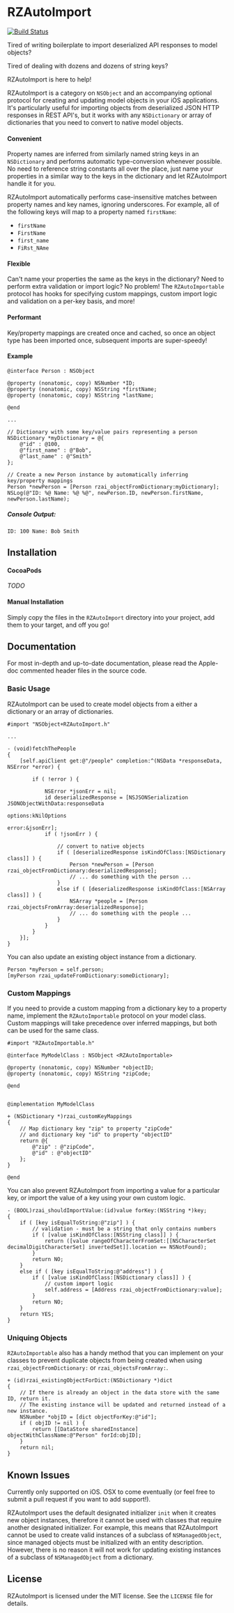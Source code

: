 RZAutoImport
============

[![Build Status](https://travis-ci.org/Raizlabs/RZAutoImport.svg)](https://travis-ci.org/Raizlabs/RZAutoImport)

Tired of writing boilerplate to import deserialized API responses to model objects? 

Tired of dealing with dozens and dozens of string keys? 

RZAutoImport is here to help!  

RZAutoImport is a category on `NSObject` and an accompanying optional protocol for creating and updating model objects in your iOS applications. It's particularly useful for importing objects from deserialized JSON HTTP responses in REST API's, but it works with any `NSDictionary` or array of dictionaries that you need to convert to native model objects.

#### Convenient

Property names are inferred from similarly named string keys in an `NSDictionary` and performs automatic type-conversion whenever possible. No need to reference string constants all over the place, just name your properties in a similar way to the keys in the dictionary and let RZAutoImport handle it for you.

RZAutoImport automatically performs case-insensitive matches between property names and key names, ignoring underscores. For example, all of the following keys will map to a property named `firstName`:

- `firstName`
- `FirstName`
- `first_name`
- `FiRst_NAme`


#### Flexible

Can't name your properties the same as the keys in the dictionary? Need to perform extra validation or import logic? No problem! The `RZAutoImportable` protocol has hooks for specifying custom mappings, custom import logic and validation on a per-key basis, and more!

#### Performant

Key/property mappings are created once and cached, so once an object type has been imported once, subsequent imports are super-speedy!

#### Example

```obj-c
@interface Person : NSObject

@property (nonatomic, copy) NSNumber *ID;
@property (nonatomic, copy) NSString *firstName;
@property (nonatomic, copy) NSString *lastName;

@end

...

// Dictionary with some key/value pairs representing a person
NSDictionary *myDictionary = @{ 
	@"id" : @100,
	@"first_name" : @"Bob",
	@"last_name" : @"Smith"
};

// Create a new Person instance by automatically inferring key/property mappings
Person *newPerson = [Person rzai_objectFromDictionary:myDictionary];
NSLog(@"ID: %@ Name: %@ %@", newPerson.ID, newPerson.firstName, newPerson.lastName);
```

##### Console Output:

```
ID: 100 Name: Bob Smith
```
## Installation

#### CocoaPods

*TODO*

#### Manual Installation

Simply copy the files in the `RZAutoImport` directory into your project, add them to your target, and off you go!

## Documentation

For most in-depth and up-to-date documentation, please read the Apple-doc commented header files in the source code.

### Basic Usage

RZAutoImport can be used to create model objects from a either a dictionary or an array of dictionaries.

```obj-c
#import "NSObject+RZAutoImport.h"

...

- (void)fetchThePeople
{
	[self.apiClient get:@"/people" completion:^(NSData *responseData, NSError *error) {
		
		if ( !error ) {
		
			NSError *jsonErr = nil;
			id deserializedResponse = [NSJSONSerialization JSONObjectWithData:responseData
                                                                      options:kNilOptions
                                                                        error:&jsonErr];
			if ( !jsonErr ) {
			
				// convert to native objects
				if ( [deserializedResponse isKindOfClass:[NSDictionary class]] ) {
					Person *newPerson = [Person rzai_objectFromDictionary:deserializedResponse];
					// ... do something with the person ...
				}
				else if ( [deserializedResponse isKindOfClass:[NSArray class]] ) {
					NSArray *people = [Person rzai_objectsFromArray:deserializedResponse];
					// ... do something with the people ...
				}
			}
		}
	}];	
}

```

You can also update an existing object instance from a dictionary.

```obj-c
Person *myPerson = self.person;
[myPerson rzai_updateFromDictionary:someDictionary];
```

### Custom Mappings

If you need to provide a custom mapping from a dictionary key to a property name, implement the `RZAutoImportable` protocol on your model class. Custom mappings will take precedence over inferred mappings, but both can be used for the same class.

```obj-c
#import "RZAutoImportable.h"

@interface MyModelClass : NSObject <RZAutoImportable>

@property (nonatomic, copy) NSNumber *objectID;
@property (nonatomic, copy) NSString *zipCode;

@end


@implementation MyModelClass

+ (NSDictionary *)rzai_customKeyMappings
{
	// Map dictionary key "zip" to property "zipCode"
	// and dictionary key "id" to property "objectID"
	return @{
		@"zip" : @"zipCode",
		@"id" : @"objectID"
	};
}

@end

```

You can also prevent RZAutoImport from importing a value for a particular key, or import the value of a key using your own custom logic. 

```obj-c
- (BOOL)rzai_shouldImportValue:(id)value forKey:(NSString *)key;
{
	if ( [key isEqualToString:@"zip"] ) {
		// validation - must be a string that only contains numbers
		if ( [value isKindOfClass:[NSString class]] ) {
			return ([value rangeOfCharacterFromSet:[[NSCharacterSet decimalDigitCharacterSet] invertedSet]].location == NSNotFound);
		}
		return NO;
	}
	else if ( [key isEqualToString:@"address"] ) {
		if ( [value isKindOfClass:[NSDictionary class]] ) {
			// custom import logic
			self.address = [Address rzai_objectFromDictionary:value];
		}
		return NO;
	}
	return YES;
}

```

### Uniquing Objects

`RZAutoImportable` also has a handy method that you can implement on your classes to prevent duplicate objects from being created when using `rzai_objectFromDictionary:` or `rzai_objectsFromArray:`.

```obj-c
+ (id)rzai_existingObjectForDict:(NSDictionary *)dict
{
	// If there is already an object in the data store with the same ID, return it.
	// The existing instance will be updated and returned instead of a new instance.
    NSNumber *objID = [dict objectForKey:@"id"];
    if ( objID != nil ) {
        return [[DataStore sharedInstance] objectWithClassName:@"Person" forId:objID];
    }
    return nil;
}
```

## Known Issues

Currently only supported on iOS. OSX to come eventually (or feel free to submit a pull request if you want to add support!).

RZAutoImport uses the default designated initializer `init` when it creates new object instances, therefore it cannot be used with classes that require another designated initializer. For example, this means that RZAutoImport cannot be used to create valid instances of a subclass of `NSManagedObject`, since managed objects must be initialized with an entity description. However, there is no reason it will not work for updating existing instances of a subclass of `NSManagedObject` from a dictionary.

## License

RZAutoImport is licensed under the MIT license. See the `LICENSE` file for details.
